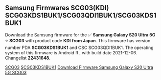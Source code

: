 <h2>Samsung Firmwares SCG03(KDI) SCG03KDS1BUK1/SCG03QDI1BUK1/SCG03KDS1BUK1</h2>
Download the Samsung firmware for the ✅ <strong>Samsung Galaxy S20 Ultra 5G </strong> ⭐ <strong>SCG03</strong> with product code <strong>KDI</strong> <strong> from Japan</strong>. This firmware has version number PDA <strong>SCG03KDS1BUK1</strong> and CSC SCG03QDI1BUK1. The operating system of this firmware is Android R , with build date 2021-12-06. Changelist <strong>22431648</strong>.


[SCG03](https://samfirm.shop/samsung/model/SCG03)
[SCG03KDS1BUK1](https://samfirm.shop/samsung/pda/SCG03KDS1BUK1)
[Download Firmware Samsung Galaxy S20 Ultra 5G SCG03](https://samfirm.shop/samsung/firmware/480477)

